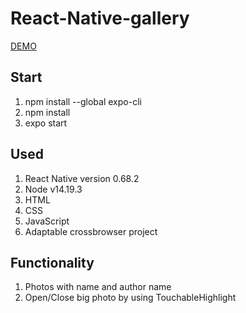 # React-Native-gallery
[DEMO]()

## Start

1. npm install --global expo-cli
2. npm install
3. expo start

## Used
1. React Native version 0.68.2
2. Node v14.19.3
3. HTML
4. CSS
5. JavaScript
6. Adaptable crossbrowser project

## Functionality
1. Photos with name and author name
2. Open/Close big photo by using TouchableHighlight
